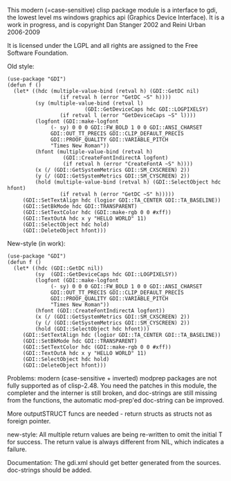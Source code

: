 This modern (=case-sensitive) clisp package module
is a interface to gdi, the lowest level
ms windows graphics api (Graphics Device Interface). It is a work in progress,
and is copyright Dan Stanger 2002 and Reini Urban 2006-2009

It is licensed under the LGPL and all rights are assigned to the Free Software Foundation.

Old style:
```
(use-package "GDI")
(defun f ()
  (let* ((hdc (multiple-value-bind (retval h) (GDI::GetDC nil)
                 (if retval h (error "GetDC ~S" h))))
         (sy (multiple-value-bind (retval l)
                         (GDI::GetDeviceCaps hdc GDI::LOGPIXELSY)
                 (if retval l (error "GetDeviceCaps ~S" l))))
         (logfont (GDI::make-logfont
              (- sy) 0 0 0 GDI::FW_BOLD 1 0 0 GDI::ANSI_CHARSET
              GDI::OUT_TT_PRECIS GDI::CLIP_DEFAULT_PRECIS
              GDI::PROOF_QUALITY GDI::VARIABLE_PITCH
              "Times New Roman"))
         (hfont (multiple-value-bind (retval h)
                  (GDI::CreateFontIndirectA logfont)
                  (if retval h (error "CreateFontA ~S" h))))
         (x (/ (GDI::GetSystemMetrics GDI::SM_CXSCREEN) 2))
         (y (/ (GDI::GetSystemMetrics GDI::SM_CYSCREEN) 2))
         (hold (multiple-value-bind (retval h) (GDI::SelectObject hdc hfont)
                 (if retval h (error "GetDC ~S" h)))))
     (GDI::SetTextAlign hdc (logior GDI::TA_CENTER GDI::TA_BASELINE))
     (GDI::SetBkMode hdc GDI::TRANSPARENT)
     (GDI::SetTextColor hdc (GDI::make-rgb 0 0 #xff))
     (GDI::TextOutA hdc x y "HELLO WORLD" 11)
     (GDI::SelectObject hdc hold)
     (GDI::DeleteObject hfont))) 
```

New-style (in work):
```
(use-package "GDI")
(defun f ()
  (let* ((hdc (GDI::GetDC nil))
         (sy  (GDI::GetDeviceCaps hdc GDI::LOGPIXELSY))
         (logfont (GDI::make-logfont
              (- sy) 0 0 0 GDI::FW_BOLD 1 0 0 GDI::ANSI_CHARSET
              GDI::OUT_TT_PRECIS GDI::CLIP_DEFAULT_PRECIS
              GDI::PROOF_QUALITY GDI::VARIABLE_PITCH
              "Times New Roman"))
         (hfont (GDI::CreateFontIndirectA logfont))
         (x (/ (GDI::GetSystemMetrics GDI::SM_CXSCREEN) 2))
         (y (/ (GDI::GetSystemMetrics GDI::SM_CYSCREEN) 2))
         (hold (GDI::SelectObject hdc hfont)))
     (GDI::SetTextAlign hdc (logior GDI::TA_CENTER GDI::TA_BASELINE))
     (GDI::SetBkMode hdc GDI::TRANSPARENT)
     (GDI::SetTextColor hdc (GDI::make-rgb 0 0 #xff))
     (GDI::TextOutA hdc x y "HELLO WORLD" 11)
     (GDI::SelectObject hdc hold)
     (GDI::DeleteObject hfont)))
```

Problems:
modern (case-sensitive + inverted) modprep packages are not fully supported as of clisp-2.48. You need the patches in this module, the completer and the interner is still broken, and doc-strings are still missing from the functions, the automatic mod-prep'ed doc-string can be improved.

More outputSTRUCT funcs are needed - return structs as structs not as foreign pointer.

new-style:
All multiple return values are being re-written to omit the initial T for success.
The return value is always different from NIL, which indicates a failure.

Documentation:
The gdi.xml should get better generated from the sources. doc-strings should be added.
